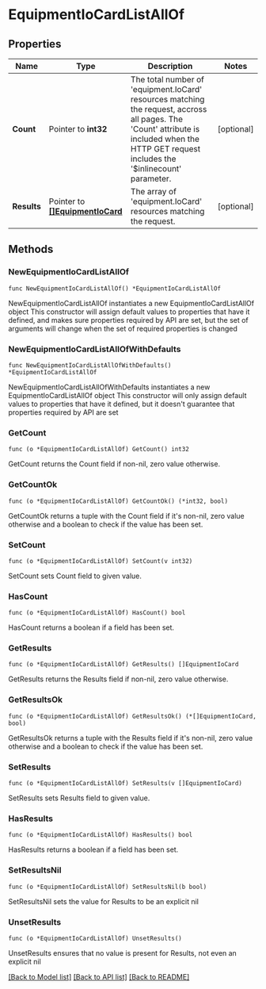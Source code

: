 # EquipmentIoCardListAllOf

## Properties

Name | Type | Description | Notes
------------ | ------------- | ------------- | -------------
**Count** | Pointer to **int32** | The total number of &#39;equipment.IoCard&#39; resources matching the request, accross all pages. The &#39;Count&#39; attribute is included when the HTTP GET request includes the &#39;$inlinecount&#39; parameter. | [optional] 
**Results** | Pointer to [**[]EquipmentIoCard**](equipment.IoCard.md) | The array of &#39;equipment.IoCard&#39; resources matching the request. | [optional] 

## Methods

### NewEquipmentIoCardListAllOf

`func NewEquipmentIoCardListAllOf() *EquipmentIoCardListAllOf`

NewEquipmentIoCardListAllOf instantiates a new EquipmentIoCardListAllOf object
This constructor will assign default values to properties that have it defined,
and makes sure properties required by API are set, but the set of arguments
will change when the set of required properties is changed

### NewEquipmentIoCardListAllOfWithDefaults

`func NewEquipmentIoCardListAllOfWithDefaults() *EquipmentIoCardListAllOf`

NewEquipmentIoCardListAllOfWithDefaults instantiates a new EquipmentIoCardListAllOf object
This constructor will only assign default values to properties that have it defined,
but it doesn't guarantee that properties required by API are set

### GetCount

`func (o *EquipmentIoCardListAllOf) GetCount() int32`

GetCount returns the Count field if non-nil, zero value otherwise.

### GetCountOk

`func (o *EquipmentIoCardListAllOf) GetCountOk() (*int32, bool)`

GetCountOk returns a tuple with the Count field if it's non-nil, zero value otherwise
and a boolean to check if the value has been set.

### SetCount

`func (o *EquipmentIoCardListAllOf) SetCount(v int32)`

SetCount sets Count field to given value.

### HasCount

`func (o *EquipmentIoCardListAllOf) HasCount() bool`

HasCount returns a boolean if a field has been set.

### GetResults

`func (o *EquipmentIoCardListAllOf) GetResults() []EquipmentIoCard`

GetResults returns the Results field if non-nil, zero value otherwise.

### GetResultsOk

`func (o *EquipmentIoCardListAllOf) GetResultsOk() (*[]EquipmentIoCard, bool)`

GetResultsOk returns a tuple with the Results field if it's non-nil, zero value otherwise
and a boolean to check if the value has been set.

### SetResults

`func (o *EquipmentIoCardListAllOf) SetResults(v []EquipmentIoCard)`

SetResults sets Results field to given value.

### HasResults

`func (o *EquipmentIoCardListAllOf) HasResults() bool`

HasResults returns a boolean if a field has been set.

### SetResultsNil

`func (o *EquipmentIoCardListAllOf) SetResultsNil(b bool)`

 SetResultsNil sets the value for Results to be an explicit nil

### UnsetResults
`func (o *EquipmentIoCardListAllOf) UnsetResults()`

UnsetResults ensures that no value is present for Results, not even an explicit nil

[[Back to Model list]](../README.md#documentation-for-models) [[Back to API list]](../README.md#documentation-for-api-endpoints) [[Back to README]](../README.md)


